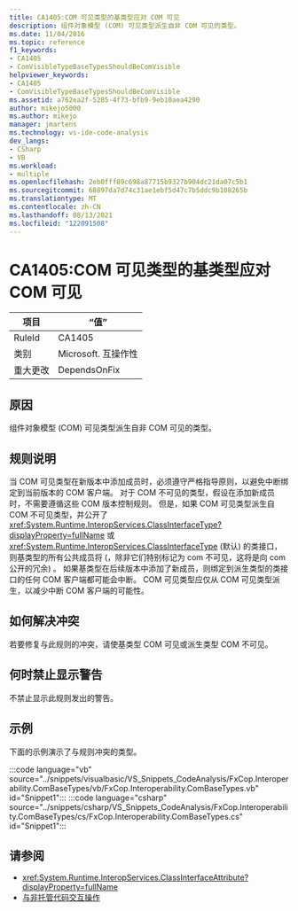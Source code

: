 ```yaml
---
title: CA1405:COM 可见类型的基类型应对 COM 可见
description: 组件对象模型 (COM) 可见类型派生自非 COM 可见的类型。
ms.date: 11/04/2016
ms.topic: reference
f1_keywords:
- CA1405
- ComVisibleTypeBaseTypesShouldBeComVisible
helpviewer_keywords:
- CA1405
- ComVisibleTypeBaseTypesShouldBeComVisible
ms.assetid: a762ea2f-5285-4f73-bfb9-9eb10aea4290
author: mikejo5000
ms.author: mikejo
manager: jmartens
ms.technology: vs-ide-code-analysis
dev_langs:
- CSharp
- VB
ms.workload:
- multiple
ms.openlocfilehash: 2eb0fff89c698a87715b9327b904dc21da07c5b1
ms.sourcegitcommit: 68897da7d74c31ae1ebf5d47c7b5ddc9b108265b
ms.translationtype: MT
ms.contentlocale: zh-CN
ms.lasthandoff: 08/13/2021
ms.locfileid: "122091508"
---
```

# <a name="ca1405-com-visible-type-base-types-should-be-com-visible"></a>CA1405:COM 可见类型的基类型应对 COM 可见

|项目|“值”|
|-|-|
|RuleId|CA1405|
|类别|Microsoft. 互操作性|
|重大更改|DependsOnFix|

## <a name="cause"></a>原因
组件对象模型 (COM) 可见类型派生自非 COM 可见的类型。

## <a name="rule-description"></a>规则说明
当 COM 可见类型在新版本中添加成员时，必须遵守严格指导原则，以避免中断绑定到当前版本的 COM 客户端。 对于 COM 不可见的类型，假设在添加新成员时，不需要遵循这些 COM 版本控制规则。 但是，如果 COM 可见类型派生自 COM 不可见类型，并公开了 <xref:System.Runtime.InteropServices.ClassInterfaceType?displayProperty=fullName> 或 <xref:System.Runtime.InteropServices.ClassInterfaceType> (默认) 的类接口，则基类型的所有公共成员将 (，除非它们特别标记为 com 不可见，这将是向 com 公开的冗余) 。 如果基类型在后续版本中添加了新成员，则绑定到派生类型的类接口的任何 COM 客户端都可能会中断。 COM 可见类型应仅从 COM 可见类型派生，以减少中断 COM 客户端的可能性。

## <a name="how-to-fix-violations"></a>如何解决冲突
若要修复与此规则的冲突，请使基类型 COM 可见或派生类型 COM 不可见。

## <a name="when-to-suppress-warnings"></a>何时禁止显示警告
不禁止显示此规则发出的警告。

## <a name="example"></a>示例
下面的示例演示了与规则冲突的类型。

:::code language="vb" source="../snippets/visualbasic/VS_Snippets_CodeAnalysis/FxCop.Interoperability.ComBaseTypes/vb/FxCop.Interoperability.ComBaseTypes.vb" id="Snippet1":::
:::code language="csharp" source="../snippets/csharp/VS_Snippets_CodeAnalysis/FxCop.Interoperability.ComBaseTypes/cs/FxCop.Interoperability.ComBaseTypes.cs" id="Snippet1":::

## <a name="see-also"></a>请参阅

- <xref:System.Runtime.InteropServices.ClassInterfaceAttribute?displayProperty=fullName>
- [与非托管代码交互操作](/dotnet/framework/interop/index)
